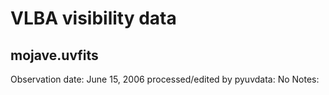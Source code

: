 # VLBA visibility data

## mojave.uvfits

Observation date: June 15, 2006
processed/edited by pyuvdata: No
Notes: 

